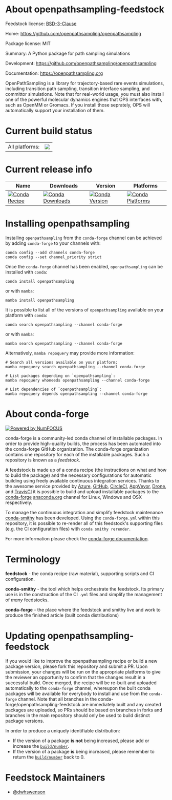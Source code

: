 About openpathsampling-feedstock
================================

Feedstock license: [BSD-3-Clause](https://github.com/conda-forge/openpathsampling-feedstock/blob/main/LICENSE.txt)

Home: https://github.com/openpathsampling/openpathsampling

Package license: MIT

Summary: A Python package for path sampling simulations

Development: https://github.com/openpathsampling/openpathsampling

Documentation: https://openpathsampling.org

OpenPathSampling is a library for trajectory-based rare events
simulations, including transition path sampling, transition interface
sampling, and committor simulations. Note that for real-world usage, you
must also install one of the powerful molecular dynamics engines that
OPS interfaces with, such as OpenMM or Gromacs. If you install those
seprately, OPS will automatically support your installation of them.


Current build status
====================


<table><tr><td>All platforms:</td>
    <td>
      <a href="https://dev.azure.com/conda-forge/feedstock-builds/_build/latest?definitionId=8726&branchName=main">
        <img src="https://dev.azure.com/conda-forge/feedstock-builds/_apis/build/status/openpathsampling-feedstock?branchName=main">
      </a>
    </td>
  </tr>
</table>

Current release info
====================

| Name | Downloads | Version | Platforms |
| --- | --- | --- | --- |
| [![Conda Recipe](https://img.shields.io/badge/recipe-openpathsampling-green.svg)](https://anaconda.org/conda-forge/openpathsampling) | [![Conda Downloads](https://img.shields.io/conda/dn/conda-forge/openpathsampling.svg)](https://anaconda.org/conda-forge/openpathsampling) | [![Conda Version](https://img.shields.io/conda/vn/conda-forge/openpathsampling.svg)](https://anaconda.org/conda-forge/openpathsampling) | [![Conda Platforms](https://img.shields.io/conda/pn/conda-forge/openpathsampling.svg)](https://anaconda.org/conda-forge/openpathsampling) |

Installing openpathsampling
===========================

Installing `openpathsampling` from the `conda-forge` channel can be achieved by adding `conda-forge` to your channels with:

```
conda config --add channels conda-forge
conda config --set channel_priority strict
```

Once the `conda-forge` channel has been enabled, `openpathsampling` can be installed with `conda`:

```
conda install openpathsampling
```

or with `mamba`:

```
mamba install openpathsampling
```

It is possible to list all of the versions of `openpathsampling` available on your platform with `conda`:

```
conda search openpathsampling --channel conda-forge
```

or with `mamba`:

```
mamba search openpathsampling --channel conda-forge
```

Alternatively, `mamba repoquery` may provide more information:

```
# Search all versions available on your platform:
mamba repoquery search openpathsampling --channel conda-forge

# List packages depending on `openpathsampling`:
mamba repoquery whoneeds openpathsampling --channel conda-forge

# List dependencies of `openpathsampling`:
mamba repoquery depends openpathsampling --channel conda-forge
```


About conda-forge
=================

[![Powered by
NumFOCUS](https://img.shields.io/badge/powered%20by-NumFOCUS-orange.svg?style=flat&colorA=E1523D&colorB=007D8A)](https://numfocus.org)

conda-forge is a community-led conda channel of installable packages.
In order to provide high-quality builds, the process has been automated into the
conda-forge GitHub organization. The conda-forge organization contains one repository
for each of the installable packages. Such a repository is known as a *feedstock*.

A feedstock is made up of a conda recipe (the instructions on what and how to build
the package) and the necessary configurations for automatic building using freely
available continuous integration services. Thanks to the awesome service provided by
[Azure](https://azure.microsoft.com/en-us/services/devops/), [GitHub](https://github.com/),
[CircleCI](https://circleci.com/), [AppVeyor](https://www.appveyor.com/),
[Drone](https://cloud.drone.io/welcome), and [TravisCI](https://travis-ci.com/)
it is possible to build and upload installable packages to the
[conda-forge](https://anaconda.org/conda-forge) [anaconda.org](https://anaconda.org/)
channel for Linux, Windows and OSX respectively.

To manage the continuous integration and simplify feedstock maintenance
[conda-smithy](https://github.com/conda-forge/conda-smithy) has been developed.
Using the ``conda-forge.yml`` within this repository, it is possible to re-render all of
this feedstock's supporting files (e.g. the CI configuration files) with ``conda smithy rerender``.

For more information please check the [conda-forge documentation](https://conda-forge.org/docs/).

Terminology
===========

**feedstock** - the conda recipe (raw material), supporting scripts and CI configuration.

**conda-smithy** - the tool which helps orchestrate the feedstock.
                   Its primary use is in the construction of the CI ``.yml`` files
                   and simplify the management of *many* feedstocks.

**conda-forge** - the place where the feedstock and smithy live and work to
                  produce the finished article (built conda distributions)


Updating openpathsampling-feedstock
===================================

If you would like to improve the openpathsampling recipe or build a new
package version, please fork this repository and submit a PR. Upon submission,
your changes will be run on the appropriate platforms to give the reviewer an
opportunity to confirm that the changes result in a successful build. Once
merged, the recipe will be re-built and uploaded automatically to the
`conda-forge` channel, whereupon the built conda packages will be available for
everybody to install and use from the `conda-forge` channel.
Note that all branches in the conda-forge/openpathsampling-feedstock are
immediately built and any created packages are uploaded, so PRs should be based
on branches in forks and branches in the main repository should only be used to
build distinct package versions.

In order to produce a uniquely identifiable distribution:
 * If the version of a package **is not** being increased, please add or increase
   the [``build/number``](https://docs.conda.io/projects/conda-build/en/latest/resources/define-metadata.html#build-number-and-string).
 * If the version of a package **is** being increased, please remember to return
   the [``build/number``](https://docs.conda.io/projects/conda-build/en/latest/resources/define-metadata.html#build-number-and-string)
   back to 0.

Feedstock Maintainers
=====================

* [@dwhswenson](https://github.com/dwhswenson/)


